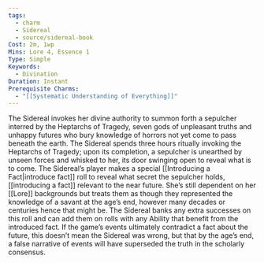 ```yaml
---
tags:
  - charm
  - Sidereal
  - source/sidereal-book
Cost: 2m, 1wp
Mins: Lore 4, Essence 1
Type: Simple
Keywords:
  - Divination
Duration: Instant
Prerequisite Charms:
  - "[[Systematic Understanding of Everything]]"
---
```

The Sidereal invokes her divine authority to summon forth a sepulcher interred by the Heptarchs of Tragedy, seven gods of unpleasant truths and unhappy futures who bury knowledge of horrors not yet come to pass beneath the earth. The Sidereal spends three hours ritually invoking the Heptarchs of Tragedy; upon its completion, a sepulcher is unearthed by unseen forces and whisked to her, its door swinging open to reveal what is to come. The Sidereal’s player makes a special [[Introducing a Fact|introduce fact]] roll to reveal what secret the sepulcher holds, [[introducing a fact]] relevant to the near future. She’s still dependent on her [[Lore]] backgrounds but treats them as though they represented the knowledge of a savant at the age’s end, however many decades or centuries hence that might be. The Sidereal banks any extra successes on this roll and can add them on rolls with any Ability that benefit from the introduced fact. If the game’s events ultimately contradict a fact about the future, this doesn’t mean the Sidereal was wrong, but that by the age’s end, a false narrative of events will have superseded the truth in the scholarly consensus.